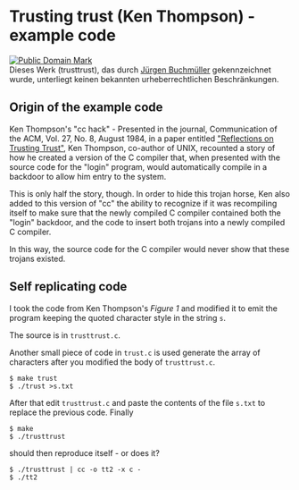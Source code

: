 # Trusting trust (Ken Thompson) - example code

<p xmlns:dct="http://purl.org/dc/terms/">
<a rel="license" href="http://creativecommons.org/publicdomain/mark/1.0/">
<img src="http://i.creativecommons.org/p/mark/1.0/88x31.png"
     style="border-style: none;" alt="Public Domain Mark" />
</a>
<br />
Dieses Werk (<span property="dct:title">trusttrust</span>), das durch <a href="https://github.com/pullmoll/trusttrust" rel="dct:publisher"><span property="dct:title">Jürgen Buchmüller</span></a> gekennzeichnet wurde, unterliegt keinen bekannten urheberrechtlichen Beschränkungen.
</p>

## Origin of the example code

Ken Thompson's "cc hack" - Presented in the journal, Communication of the ACM,
Vol. 27, No. 8, August 1984, in a paper entitled ["Reflections on Trusting Trust"](https://www.ece.cmu.edu/~ganger/712.fall02/papers/p761-thompson.pdf),
Ken Thompson, co-author of UNIX, recounted a story of how he created a version
of the C compiler that, when presented with the source code for the "login" program,
would automatically compile in a backdoor to allow him entry to the system.

This is only half the story, though. In order to hide this trojan horse, Ken also
added to this version of "cc" the ability to recognize if it was recompiling itself
to make sure that the newly compiled C compiler contained both the "login" backdoor,
and the code to insert both trojans into a newly compiled C compiler.

In this way, the source code for the C compiler would never show that these trojans existed. 

## Self replicating code

I took the code from Ken Thompson's *Figure 1* and modified it to emit
the program keeping the quoted character style in the string `s`.

The source is in `trusttrust.c`.

Another small piece of code in `trust.c` is used generate the array of characters
after you modified the body of `trusttrust.c`.

```
$ make trust
$ ./trust >s.txt
```
After that edit `trusttrust.c` and paste the contents of the file `s.txt` to
replace the previous code. Finally

```
$ make
$ ./trusttrust
```

should then reproduce itself - or does it?

```
$ ./trusttrust | cc -o tt2 -x c -
$ ./tt2
```
